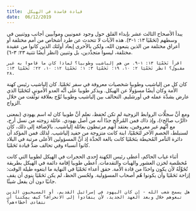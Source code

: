 ```yaml
---
title:  قيادة فاسدة في الهيكل
date:  06/12/2019
---
```


يبدأ الأصحاح الثالث عشر بإبداء القلق حول وجود عمونيين وموآبيين أجانب ووثنيين في وسطهم (نَحَمْيَا ١٣: ١-٣). هذه الآيات لا تتحدث عن طرد أشخاص من أمم مختلفة أو أعراق مختلفة من الذين يتبعون الله، ولكن بالأحرى إبعاد أولئك الذين كانوا من عقيدة مختلفة، ليسوا متجدِّدين، بل وثنيين (انظر أيضًا تثنية ٢٣: ٣-٦).

`اقرأ نَحَمْيَا ١٣: ١-٩. من هم إلياشيب وطوبيا؟ لماذا كان ما قاموا به غير مقبول؟ انظر نَحَمْيَا ٢: ١٠، ١٩؛ نَحَمْيَا ٣: ١؛ نَحَمْيَا ١٢: ١٠، ٢٢؛ نَحَمْيَا ١٣: ٢٨.`

كان كل من إلياشيب وطوبيا شخصيات معروفة في سفر نَحَمْيَا. كان إلياشيب رئيس كهنة الأمة وكان أيضًا مسؤولًا عن الهيكل. ويذكر طوبيا على أنَّه العدو الأموني لنَحَمْيَا الذي عارض بشدَّة عمله في أورشليم. التحالف بين إلياشيب وطوبيا تُوِّج بعلاقة توثَّقت من خلال الزواج.

ومع أنَّ سجلَّات الروابط الزوجية لم تكن تُحفظ، نعلم أنَّ طوبيا كان له اسم يهودي (بمعنى ‹الرَّب صالح›)، وإذ ذاك فمن المُرجَّح جدًا أنه من أصل يهودي. عائلة زوجته من نسل أرح، مع أنَّهم غير معروفين، يعتقد أنهم مرتبطون بعائلة إلياشيب. بالإضافة إلى ذلك، كان لسنبلط، الخصم الآخر لنَحَمْيَا، ابنة كانت متزوجة من حفيد إلياشيب. لذلك فمن المؤكد أن دائرة التآمر المُحيطة بنَحَمْيَا كانت بالغة الحدَّة إذ أنَّ المسؤولين الأعلى مرتبة في البلاد كانوا أنسباء وفي تحالف ضدَّ قيادة نَحَمْيَا.

أثناء غياب الحاكم، أعطى رئيس الكهنة إحدى الحجرات في الهيكل لطوبيا التي كانت مُخصَّصة لخزن العشور والهبات والتقدمات. اُعطي طوبيا إقامة دائمة في الهيكل بطريقة تُخَوِّلَهُ لأن يكون واحدًا من قادة الأمة. حقق أعداء نَحَمْيَا في النهاية ما ابتغوه طيلة الوقت: إزاحة نَحَمْيَا وأن يكونوا هُم أصحاب المسؤولية. ولحُسن الحظ، لم يكن نَحَمْيَا ينوي أن يقف جانبًا دون أن يفعل شيئًا.

`هل يسمح شعب الله - إن كان اليهود في إسرائيل القديم، أو المسيحيون الذين تبعوهم خلال وبعد العهد الجديد، لأن ينقادوا إلى الانحراف؟ كيف يمكننا أن نتفادى أخطاءهم؟`
